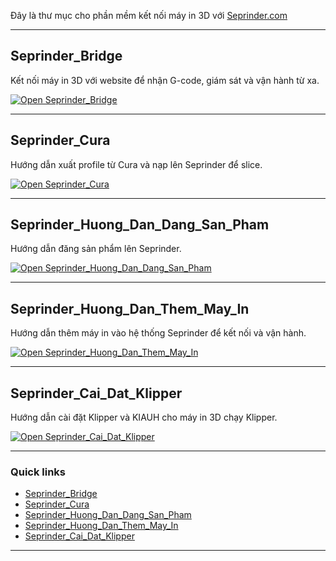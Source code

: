 Đây là thư mục cho phần mềm kết nối máy in 3D với [Seprinder.com](https://Seprinder.com)

---

## Seprinder_Bridge
Kết nối máy in 3D với website để nhận G-code, giám sát và vận hành từ xa.  

[![Open Seprinder_Bridge](https://img.shields.io/badge/Open-Seprinder_Bridge-2b6cb0?style=for-the-badge)](https://github.com/seprinder/Seprinder_Bridge)

---

## Seprinder_Cura
Hướng dẫn xuất profile từ Cura và nạp lên Seprinder để slice.  

[![Open Seprinder_Cura](https://img.shields.io/badge/Open-Seprinder_Cura-38a169?style=for-the-badge)](https://github.com/seprinder/Seprinder_Cura)

---

## Seprinder_Huong_Dan_Dang_San_Pham
Hướng dẫn đăng sản phẩm lên Seprinder.  

[![Open Seprinder_Huong_Dan_Dang_San_Pham](https://img.shields.io/badge/Open-Seprinder__Huong__Dan__Dang__San__Pham-d97706?style=for-the-badge)](https://github.com/seprinder/Seprinder_huong_dan_dang_san_pham)

---

## Seprinder_Huong_Dan_Them_May_In
Hướng dẫn thêm máy in vào hệ thống Seprinder để kết nối và vận hành.  

[![Open Seprinder_Huong_Dan_Them_May_In](https://img.shields.io/badge/Open-Seprinder__Huong__Dan__Them__May__In-0ea5e9?style=for-the-badge)](https://github.com/seprinder/seprinder_huong_dan_them_may_in)

---

## Seprinder_Cai_Dat_Klipper
Hướng dẫn cài đặt Klipper và KIAUH cho máy in 3D chạy Klipper.  

[![Open Seprinder_Cai_Dat_Klipper](https://img.shields.io/badge/Open-Seprinder_Cai__Dat__Klipper-4f46e5?style=for-the-badge)](https://github.com/seprinder/seprinder_cai_dat_klipper)

---

### Quick links
- [Seprinder_Bridge](https://github.com/seprinder/Seprinder_Bridge)
- [Seprinder_Cura](https://github.com/seprinder/Seprinder_Cura)
- [Seprinder_Huong_Dan_Dang_San_Pham](https://github.com/seprinder/Seprinder_huong_dan_dang_san_pham)
- [Seprinder_Huong_Dan_Them_May_In](https://github.com/seprinder/seprinder_huong_dan_them_may_in)
- [Seprinder_Cai_Dat_Klipper](https://github.com/seprinder/seprinder_cai_dat_klipper)

---
